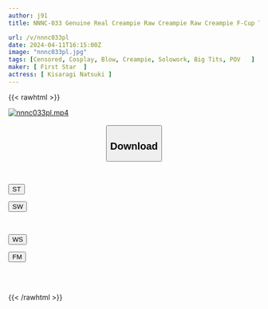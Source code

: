 ```yaml
---
author: j91
title: NNNC-033 Genuine Real Creampie Raw Creampie Raw Creampie F-Cup Tayun Breasts Serious Raw Sex Until She Goes Crazy! Kisaragi Natsuki

url: /v/nnnc033pl
date: 2024-04-11T16:15:00Z
image: "nnnc033pl.jpg"
tags: [Censored, Cosplay, Blow, Creampie, Solowork, Big Tits, POV	]
maker: [ First Star  ]
actress: [ Kisaragi Natsuki ]
---
```



{{< rawhtml >}}

<div class="video" data-videoid="7G4yJ08bWlSxRK">
    <a href="javascript:;">
        <img src="/v/nnnc033pl/nnnc033pl.jpg" width="WIDTH" height="HEIGHT" alt="nnnc033pl.mp4" loading="lazy">
    </a>
</div>

<script type="text/javascript" src="https://j91.asia/asset/on-demand-st.js"></script>

<br>
  <link rel="stylesheet" href="https://j91.asia/asset/bs5.css">
  
  <center>
  <button class="btn btn-primary" type="button" data-bs-toggle="collapse" data-bs-target=".multi-collapse" aria-expanded="false" aria-controls="multiCollapseExample1 multiCollapseExample2"><h2>Download</h2></button></center>
</p>
<div class="row">
  <div class="col">
    <div class="collapse multi-collapse" id="multiCollapseExample1">
      <div class="card card-body">
	      	      <br>
<div class="buttons">  
<p><a href="https://streamtape.to/v/7G4yJ08bWlSxRK" target="_blank"><button class="btn-hover color-3"><i class="fa fa-download"></i> ST</button></a></p>
<p><a href="https://asnwish.com/sy05gc5o9ni8" target="_blank"><button class="btn-hover color-2"><i class="fa fa-download"></i> SW</button></a></p></div>
    </div>
  </div>
</div>
  <div class="col">
    <div class="collapse multi-collapse" id="multiCollapseExample2">
      <div class="card card-body">
	      <br>
<div class="buttons">
<p><a href="https://wolfstream.tv/onjvsx8ws3l6"><button class="btn-hover color-9"><i class="fa fa-download"></i> WS</button></a></p>
<p><a href="javascript:;"><button class="btn-hover color-8"><i class="fa fa-download"></i> FM</button></a></p></div>
<br><br>
      </div>
    </div>
  </div>
</div>

{{< /rawhtml >}}